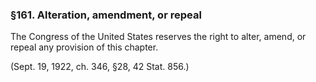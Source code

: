 ### §161. Alteration, amendment, or repeal ###

The Congress of the United States reserves the right to alter, amend, or repeal any provision of this chapter.

(Sept. 19, 1922, ch. 346, §28, 42 Stat. 856.)